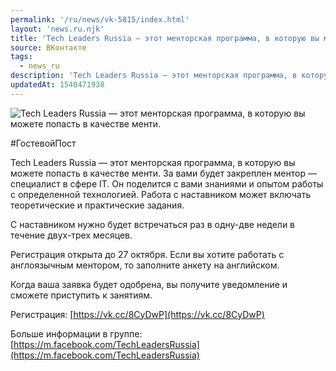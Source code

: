 ```yaml
---
permalink: '/ru/news/vk-5815/index.html'
layout: 'news.ru.njk'
title: 'Tech Leaders Russia — этот менторская программа, в которую вы можете попасть в качестве менти.'
source: ВКонтакте
tags:
  - news_ru
description: 'Tech Leaders Russia — этот менторская программа, в которую вы можете попасть в качестве менти.'
updatedAt: 1540471938
---
```

![Tech Leaders Russia — этот менторская программа, в которую вы можете попасть в качестве менти.](https://sun9-66.userapi.com/impf/c851328/v851328415/313eb/nxyxRdDv05Y.jpg?size=960x720&quality=96&proxy=1&sign=f013ae0b144eaf2469dc3f12ad06bab4&c_uniq_tag=lzq7q3woIUCQ1u23ZN65fJkZDnkR5u0yKRaFt1ZD5ek&type=album)

#ГостевойПост

Tech Leaders Russia — этот менторская программа, в которую вы можете попасть в качестве менти. За вами будет закреплен ментор — специалист в сфере IT. Он поделится с вами знаниями и опытом работы с определенной технологией. Работа с наставником может включать теоретические и практические задания.

С наставником нужно будет встречаться раз в одну-две недели в течение двух-трех месяцев.

Регистрация открыта до 27 октября. Если вы хотите работать с англоязычным ментором, то заполните анкету на английском.

Когда ваша заявка будет одобрена, вы получите уведомление и сможете приступить к занятиям.

Регистрация: [https://vk.cc/8CyDwP](https://vk.cc/8CyDwP)

Больше информации в группе: [https://m.facebook.com/TechLeadersRussia](https://m.facebook.com/TechLeadersRussia)
